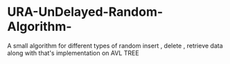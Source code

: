# URA-UnDelayed-Random-Algorithm-
A small algorithm for different types of random insert , delete , retrieve data along with that's implementation on AVL TREE
